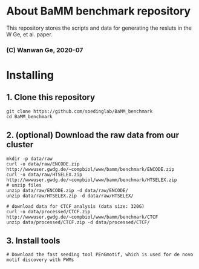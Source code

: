 # About BaMM benchmark repository

This repository stores the scripts and data for generating the resluts in the W Ge, et al. paper.

### (C) Wanwan Ge, 2020-07

# Installing

## 1. Clone this repository

    git clone https://github.com/soedinglab/BaMM_benchmark
    cd BaMM_benchmark

## 2. (optional) Download the raw data from our cluster

    mkdir -p data/raw
    curl -o data/raw/ENCODE.zip  http://wwwuser.gwdg.de/~compbiol/www/bamm/benchmark/ENCODE.zip
    curl -o data/raw/HTSELEX.zip  http://wwwuser.gwdg.de/~compbiol/www/bamm/benchmark/HTSELEX.zip
    # unzip files
    unzip data/raw/ENCODE.zip -d data/raw/ENCODE/
    unzip data/raw/HTSELEX.zip -d data/raw/HTSELEX/

    # download data for CTCF analysis (data size: 320G)
    curl -o data/processed/CTCF.zip  http://wwwuser.gwdg.de/~compbiol/www/bamm/benchmark/CTCF
    unzip data/processed/CTCF.zip -d data/processed/CTCF/

## 3. Install tools

    # Download the fast seeding tool PEnGmotif, which is used for de novo motif discovery with PWMs






    

